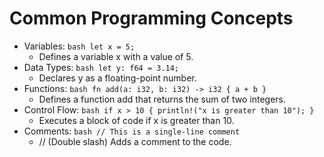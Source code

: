 # Common Programming Concepts 
- Variables:
  ```bash let x = 5; ```
  - Defines a variable x with a value of 5.
- Data Types:
  ```bash let y: f64 = 3.14; ```
  - Declares y as a floating-point number.
- Functions:
  ```bash fn add(a: i32, b: i32) -> i32 { a + b } ```
  - Defines a function add that returns the sum of two integers.
- Control Flow:
  ```bash if x > 10 { println!("x is greater than 10"); } ```
  - Executes a block of code if x is greater than 10.
- Comments:
  ```bash // This is a single-line comment```
  - // (Double slash) Adds a comment to the code.
